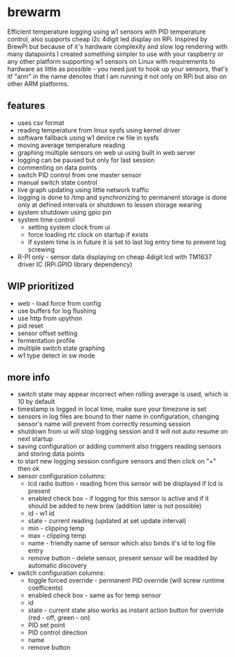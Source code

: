 # brewarm
Efficient temperature logging using w1 sensors with PID temperature control, also supports cheap i2c 4digit led display on RPi.
Inspired by BrewPi but because of it's hardware complexity and slow log rendering with many datapoints I created something simpler to use with your raspberry or any other platform supporting w1 sensors on Linux with requirements to hardware as little as possible - you need just to hook up your sensors, that's it!
"arm" in the name denotes that I am running it not only on RPi but also on other ARM platforms.

## features
* uses csv format
* reading temperature from linux sysfs using kernel driver
* software fallback using w1 device rw file in sysfs
* moving average temperature reading
* graphing multiple sensors on web ui using built in web server
* logging can be paused but only for last session
* commenting on data points
* switch PID control from one master sensor
* manual switch state control
* live graph updating using little network traffic
* logging is done to /tmp and synchronizing to permanent storage is done only at defined intervals or shutdown to lessen storage wearing
* system shutdown using gpio pin
* system time control
  * setting system clock from ui
  * force loading rtc clock on startup if exists
  * if system time is in future it is set to last log entry time to prevent log screwing
* R-PI only - sensor data displaying on cheap 4digit lcd with TM1637 driver IC (RPi.GPIO library dependency)

## WIP prioritized
* web - load force from config
* use buffers for log flushing
* use http from upython
* pid reset
* sensor offset setting
* fermentation profile
* multiple switch state graphing
* w1 type detect in sw mode

## more info
* switch state may appear incorrect when rolling average is used, which is 10 by default
* timestamp is logged in local time, make sure your timezone is set
* sensors in log files are bound to ther name in configuration, changing sensor's name will prevent from correctly resuming session
* shutdown from ui will stop logging session and it will not auto resume on next startup
* saving configuration or adding comment also triggers reading sensors and storing data points
* to start new logging session configure sensors and then click on "+" then ok
* sensor configuration columns:
    * lcd radio button - reading from this sensor will be displayed if lcd is present
    * enabled check box - if logging for this sensor is active and if it should be added to new brew (addition later is not possible)
    * id - w1 id
    * state - current reading (updated at set update interval)
    * min - clipping temp
    * max - clipping temp
    * name - friendly name of sensor which also binds it's id to log file entry
    * remove button - delete sensor, present sensor will be readded by automatic discovery
* switch configuration columns:
    * toggle forced override - permanent PID override (will screw runtime coefficents)
    * enabled check box - same as for temp sensor
    * id
    * state - current state also works as instant action button for override (red - off, green - on)
    * PID set point
    * PID control direction
    * name
    * remove button
